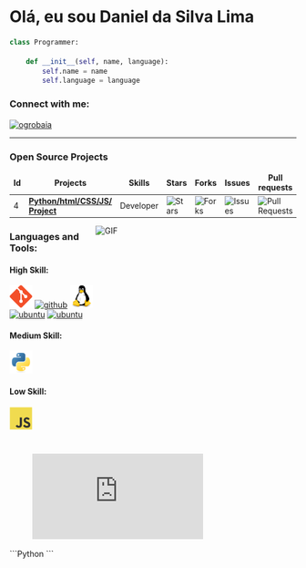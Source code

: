 # Olá, eu sou Daniel da Silva Lima 

```python
class Programmer:

    def __init__(self, name, language):
        self.name = name
        self.language = language

```

<p align="left">
    <h3 align="left">Connect with me:</h3>
    <a href="https://www.linkedin.com/in/daniel-da-silva-lima-2ab2982b8/" target="_blank"><img align="center" src="https://github.com/ogrobaia/danielsilva/blob/master/linkedin.png" alt="ogrobaia" height="30" width="40" /></a>
</p>

---

<h3>Open Source Projects</h3>
<table>
    <thead align="center">
        <tr border: none;>
            <td><b>Id</b></td>
	    <td><b>Projects</b></td>
	    <td><b>Skills</b></td>
            <td><b>Stars</b></td>
            <td><b>Forks</b></td>
            <td><b>Issues</b></td>
            <td><b>Pull requests</b></td>
        </tr>
    </thead>
    <tbody>
	<tr>
		<td>4</td>
            	<td><a href="https://github.com/ogrobaia/ogrobaia.github.io"><b>Python/html/CSS/JS/ Project</b></a></td>
		<td>Developer</td>
		<td><img alt="Stars" src="https://img.shields.io/github/stars/ogrobaia/ogrobaia.github.io?style=flat-square&labelColor=343b41" /></td>
            	<td><img alt="Forks" src="https://img.shields.io/github/forks/ogrobaia/ogrobaia.github.iostyle=flat-square&labelColor=343b41" /></td>
            	<td><img alt="Issues" src="https://img.shields.io/github/issues/ogrobaia.github.io?style=flat-square&labelColor=343b41" /></td>
            	<td><img alt="Pull Requests" src="https://img.shields.io/github/issues-pr/ogrobaia/ogrobaia.github.io?style=flat-square&labelColor=343b41" /></td>
        </tr>
    </tbody>
</table>

 <img align="right" alt="GIF" src="https://github.com/ogrobaia/danielsilva/blob/master/code.gif?raw=true" width="70%" height="400px" />

<h3 align="left">Languages and Tools:</h3>
    <p align="left">
        <h4 align="left">High Skill:</h4>
        <a href="https://stackshare.io/git" target="_blank"><img src="https://github.com/devicons/devicon/raw/master/icons/git/git-original.svg" alt="git" width="40" height="40" /></a>
        <a href="https://stackshare.io/github" target="_blank"><img src="https://img.stackshare.io/service/27/default_869c34d29acc794d60ecdd5d2b5bfc042a80a4ec.jpg" alt="github" width="40" height="40" /></a>
        <a href="https://stackshare.io/linux" target="_blank"><img src="https://github.com/devicons/devicon/raw/master/icons/linux/linux-original.svg" alt="linux" width="40" height="40" /></a>
        <a href="https://stackshare.io/ubuntu" target="_blank"><img src="https://img.stackshare.io/service/3511/cof_orange_hex.jpg" alt="ubuntu" width="40" height="40" /></a>
	<a href="https://stackshare.io/linux-mint" target="_blank"><img src="https://img.stackshare.io/service/4763/default_6fd262b2c037220a65d5a0e39f346f6cc2e18a36.png" alt="ubuntu" width="40" height="40" /></a>
        <h4 align="left">Medium Skill:</h4>
        <a href="https://stackshare.io/python" target="_blank"><img src="https://github.com/devicons/devicon/raw/master/icons/python/python-original.svg" alt="python" width="40" height="40" /></a>
	    <h4 align="left">Low Skill:</h4>
        <a href="https://stackshare.io/javascript" target="_blank"><img src="https://github.com/devicons/devicon/raw/master/icons/javascript/javascript-original.svg" alt="javascript" width="40" height="40" /></a>
    </p>
<figure>
	<embed src="https://wakatime.com/@8ba23d04-d5a7-4008-804f-3fb5175b28cd"></embed></figure>
```Python 
```



